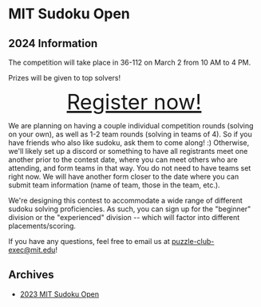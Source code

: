 # MIT Sudoku Open

## 2024 Information

The competition will take place in 36-112 on March 2 from 10 AM to 4 PM.

Prizes will be given to top solvers!

<div style="font-size: 3em; text-align: center;">
<a href="http://tinyurl.com/sudoku24">Register now!</a>
</div>

We are planning on having a couple individual competition rounds (solving on your own), as well as 1-2 team rounds (solving in teams of 4). So if you have friends who also like sudoku, ask them to come along! :) Otherwise, we'll likely set up a discord or something to have all registrants meet one another prior to the contest date, where you can meet others who are attending, and form teams in that way. You do not need to have teams set right now. We will have another form closer to the date where you can submit team information (name of team, those in the team, etc.).

We're designing this contest to accommodate a wide range of different sudoku solving proficiencies. As such, you can sign up for the "beginner" division or the "experienced" division -- which will factor into different placements/scoring.

If you have any questions, feel free to email us at puzzle-club-exec@mit.edu!

## Archives

- [2023 MIT Sudoku Open](2023/index.html)
